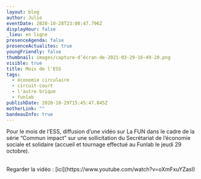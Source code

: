 ```yaml
---
layout: blog
author: Julie
eventDate: 2020-10-28T23:00:47.796Z
displayHour: false
_lieu: en ligne
presenceAgenda: false
presenceActualites: true
youngFriendly: false
thumbnail: images/capture-d’écran-de-2021-03-29-16-49-20.png
visible: true
title: Mois de l'ESS
tags:
  - économie circulaire
  - circuit-court
  - l'autre brique
  - funlab
publishDate: 2020-10-29T15:45:47.845Z
motherLink: ""
bandeauInfo: true
---
```

Pour le mois de l’ESS, diffusion d’une vidéo sur La FUN dans le cadre de la série “Commun impact” sur une sollicitation du Secrétariat de l’économie sociale et solidaire (accueil et tournage effectué au Funlab le jeudi 29 octobre).


<br>
Regarder la vidéo : [ici](https://www.youtube.com/watch?v=oXmFxuYZasI)
